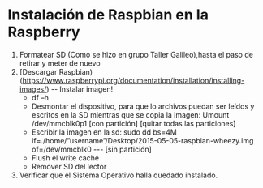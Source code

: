 Instalación de Raspbian en la Raspberry
=======

1. Formatear SD (Como se hizo en grupo Taller Galileo),hasta el paso de retirar y meter de nuevo
2. [Descargar Raspbian)(https://www.raspberrypi.org/documentation/installation/installing-images/) -- Instalar imagen!
   + df –h
   + Desmontar el dispositivo, para que lo archivos puedan ser leídos y escritos en la SD mientras que se copia la imagen:
Umount /dev/mmcblk0p1 [con partición] [quitar todas las particiones]
   + Escribir la imagen en la sd:
sudo dd bs=4M if=./home/”username”/Desktop/2015-05-05-raspbian-wheezy.img of=/dev/mmcblk0 --- [sin partición]
   + Flush el write cache
   + Remover SD del lector
3. Verificar que el Sistema Operativo halla quedado instalado.

